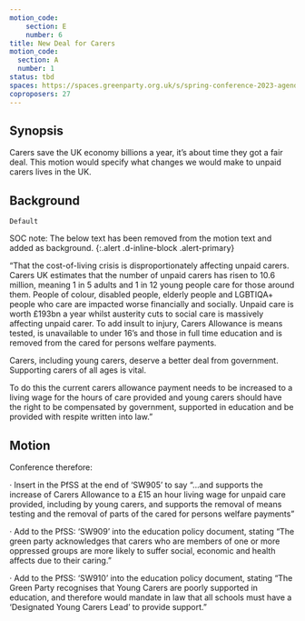 ```yaml
---
motion_code:
	section: E
	number: 6
title: New Deal for Carers
motion_code:
  section: A
  number: 1
status: tbd
spaces: https://spaces.greenparty.org.uk/s/spring-conference-2023-agenda-forum/?contentId=120293
coproposers: 27
---
```

## Synopsis

Carers save the UK economy billions a year, it’s about time they got a fair deal. This motion would specify what changes we would make to unpaid carers lives in the UK.

## Background

```
Default
```

SOC note: The below text has been removed from the motion text and added as background.
{:.alert .d-inline-block .alert-primary}

“That the cost-of-living crisis is disproportionately affecting unpaid carers. Carers UK estimates that the number of unpaid carers has risen to 10.6 million, meaning 1 in 5 adults and 1 in 12 young people care for those around them. People of colour, disabled people, elderly people and LGBTIQA+ people who care are impacted worse financially and socially. Unpaid care is worth £193bn a year whilst austerity cuts to social care is massively affecting unpaid carer. To add insult to injury, Carers Allowance is means tested, is unavailable to under 16’s and those in full time education and is removed from the cared for persons welfare payments.

Carers, including young carers, deserve a better deal from government. Supporting carers of all ages is vital.

To do this the current carers allowance payment needs to be increased to a living wage for the hours of care provided and young carers should have the right to be compensated by government, supported in education and be provided with respite written into law.”

## Motion

Conference therefore:

·       Insert in the PfSS at the end of ‘SW905’ to say “…and supports the increase of Carers Allowance to a £15 an hour living wage for unpaid care provided, including by young carers, and supports the removal of means testing and the removal of parts of the cared for persons welfare payments”

·       Add to the PfSS: ‘SW909’ into the education policy document, stating “The green party acknowledges that carers who are members of one or more oppressed groups are more likely to suffer social, economic and health affects due to their caring.”

·       Add to the PfSS: ‘SW910’ into the education policy document, stating “The Green Party recognises that Young Carers are poorly supported in education, and therefore would mandate in law that all schools must have a ‘Designated Young Carers Lead’ to provide support.”